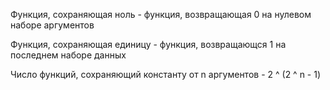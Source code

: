 Функция, сохраняющая ноль - функция, возвращающая 0 на нулевом наборе аргументов

Функция, сохраняющая единицу - функция, возвращающся 1 на последнем наборе данных

Число функций, сохраняющий константу от n аргументов - 2 ^ (2 ^ n - 1) 